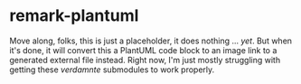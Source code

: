 # remark-plantuml

Move along, folks, this is just a placeholder, it does nothing ... _yet_. But when it's done, it will convert this a
PlantUML code block to an image link to a generated external file instead. Right now, I'm just mostly struggling with
getting these _verdamnte_ submodules to work properly.

